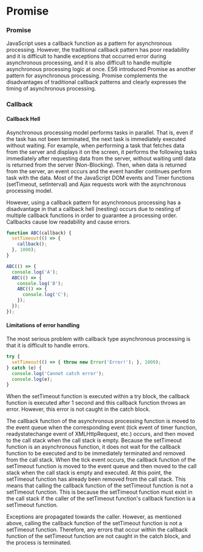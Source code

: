 # Promise

### **Promise**

JavaScript uses a callback function as a pattern for asynchronous processing. However, the traditional callback pattern has poor readability and it is difficult to handle exceptions that occurred error during asynchronous processing, and it is also difficult to handle multiple asynchronous processing logic at once. ES6 introduced Promise as another pattern for asynchronous processing. Promise complements the disadvantages of traditional callback patterns and clearly expresses the timing of asynchronous processing.



### Callback

#### Callback Hell

Asynchronous processing model performs tasks in parallel. That is, even if the task has not been terminated, the next task is immediately executed without waiting. For example, when performing a task that fetches data from the server and displays it on the screen, it performs the following tasks immediately after requesting data from the server, without waiting until data is returned from the server \(Non-Blocking\). Then, when data is returned from the server, an event occurs and the event handler continues perform task with the data. Most of the JavaScript DOM events and Timer functions \(setTimeout, setInterval\) and Ajax requests work with the asynchronous processing model.

However, using a callback pattern for asynchronous processing has a disadvantage in that a callback hell \(nesting\) occurs due to nesting of multiple callback functions in order to guarantee a processing order. Callbacks cause low readability and cause errors.

```javascript
function ABC(callback) {
  setTimeout(() => {
    callback();
  }, 1000);
}

ABC(() => {
  console.log('A');
  ABC(() => {
    console.log('B');
    ABC(() => {
      console.log('C');
    });
  });
});
```



#### Limitations of error handling

The most serious problem with callback type asynchronous processing is that it is difficult to handle errors.

```javascript
try {
  setTimeout(() => { throw new Error('Error!'); }, 1000);
} catch (e) {
  console.log('Cannot catch error');
  console.log(e);
}
```

When the setTimeout function is executed within a try block, the callback function is executed after 1 second and this callback function throws an error. However, this error is not caught in the catch block.

The callback function of the asynchronous processing function is moved to the event queue when the corresponding event \(tick event of timer function, readystatechange event of XMLHttpRequest, etc.\) occurs, and then moved to the call stack when the call stack is empty. Because the setTimeout function is an asynchronous function, it does not wait for the callback function to be executed and to be immediately terminated and removed from the call stack. When the tick event occurs, the callback function of the setTimeout function is moved to the event queue and then moved to the call stack when the call stack is empty and executed. At this point, the setTimeout function has already been removed from the call stack. This means that calling the callback function of the setTimeout function is not a setTimeout function. This is because the setTimeout function must exist in the call stack if the caller of the setTimeout function's callback function is a setTimeout function.

Exceptions are propagated towards the caller. However, as mentioned above, calling the callback function of the setTimeout function is not a setTimeout function. Therefore, any errors that occur within the callback function of the setTimeout function are not caught in the catch block, and the process is terminated.



